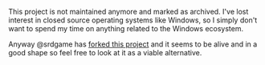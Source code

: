 This project is not maintained anymore and marked as archived. I've lost interest in closed source operating systems like Windows, so I simply don't want to spend my time on anything related to the Windows ecosystem.

Anyway @srdgame has [forked this project](https://github.com/srdgame/librs232) and it seems to be alive and in a good shape so feel free to look at it as a viable alternative.
